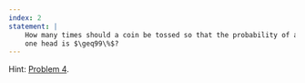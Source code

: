 ```yaml
---
index: 2
statement: |
    How many times should a coin be tossed so that the probability of at least
    one head is $\geq99\%$?
---
```

Hint: [Problem 4](4.html).